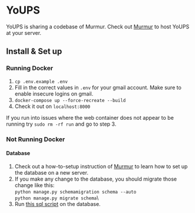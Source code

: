 YoUPS
=

YoUPS is sharing a codebase of Murmur. Check out [Murmur](https://github.com/haystack/murmur/blob/master/README.md) to host YoUPS at your server. 


## Install & Set up

### Running Docker
1. `cp .env.example .env`
2. Fill in the correct values in `.env` for your gmail account. Make sure to enable insecure logins on gmail. 
3. `docker-compose up --force-recreate --build`
4. Check it out on `localhost:8000`

If you run into issues where the web container does not appear to be running 
try `sudo rm -rf run` and go to step 3.

### Not Running Docker

#### Database

1. Check out a how-to-setup instruction of [Murmur](https://github.com/haystack/murmur#setup-the-database) to learn how to set up the database on a new server.
2. If you make any change to the database, you should migrate those change like this:\
`python manage.py schemamigration schema --auto`\
`python manage.py migrate schema`\
3. Run [this sql script](https://github.com/soyapark/murmur/blob/master/youps_db_sql) on the database.

